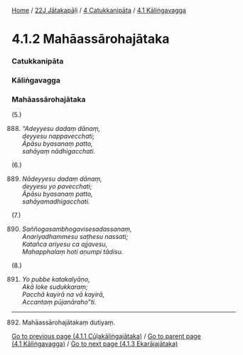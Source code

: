 
[Home](/) / [22J Jātakapāḷi](../../../22J.md) / [4 Catukkanipāta](../../4.md) / [4.1 Kāliṅgavagga](../4.1.md)

# 4.1.2 Mahāassārohajātaka

### Catukkanipāta

### Kāliṅgavagga

### Mahāassārohajātaka

(5.)

888. _“Adeyyesu dadaṃ dānaṃ,_  
_deyyesu nappavecchati;_  
_Āpāsu byasanaṃ patto,_  
_sahāyaṃ nādhigacchati._  


(6.)

889. _Nādeyyesu dadaṃ dānaṃ,_  
_deyyesu yo pavecchati;_  
_Āpāsu byasanaṃ patto,_  
_sahāyamadhigacchati._  


(7.)

890. _Saññogasambhogavisesadassanaṃ,_  
_Anariyadhammesu saṭhesu nassati;_  
_Katañca ariyesu ca ajjavesu,_  
_Mahapphalaṃ hoti aṇumpi tādisu._  


(8.)

891. _Yo pubbe katakalyāṇo,_  
_Akā loke sudukkaraṃ;_  
_Pacchā kayirā na vā kayirā,_  
_Accantaṃ pūjanāraho”ti._  


---

892. Mahāassārohajātakaṃ dutiyaṃ.



[Go to previous page (4.1.1 Cūḷakāliṅgajātaka)](4.1.1.md) / [Go to parent page (4.1 Kāliṅgavagga)](../4.1.md) / [Go to next page (4.1.3 Ekarājajātaka)](4.1.3.md)


